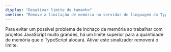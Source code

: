 ```yaml
---
display: "Desativar limite de tamanho"
oneline: "Remove a limitação de memória no servidor de linguagem do TypeScript"
---
```


Para evitar um possível problema de inchaço da memória ao trabalhar com projetos JavaScript muito grandes, há um limite superior para a quantidade de memória que o TypeScript alocará. Ativar este sinalizador removerá o limite.
